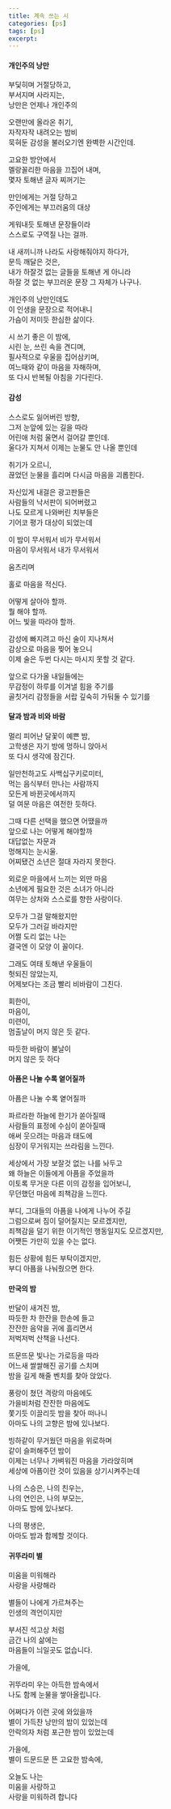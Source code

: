 ```yaml
---
title: 계속 쓰는 시 
categories: [ps]
tags: [ps]
excerpt: 
---
```


#### 개인주의 낭만

부딫히며 거절당하고,  
부서지며 사라지는,  
낭만은 언제나 개인주의  

오랜만에 올라온 취기,  
자작자작 내려오는 밤비  
묵혀둔 감성을 불러오기엔 완벽한 시간인데.  

고요한 방안에서  
멜랑꼴리한 마음을 끄집어 내며,  
몇자 토해낸 글자 찌꺼기는  

만인에게는 거절 당하고  
주인에게는 부끄러움의 대상  

게워내듯 토해낸 문장들이라  
스스로도 구역질 나는 걸까.  

내 새끼니까 나라도 사랑해줘야지 하다가,  
문득 깨달은 것은,  
내가 하잘것 없는 글들을 토해낸 게 아니라  
하잘 것 없는 부끄러운 문장 그 자체가 나구나.  

개인주의 낭만인데도  
이 인생을 문장으로 적어내니  
가슴이 저미듯 한심한 삶이다.  

시 쓰기 좋은 이 밤에,  
시린 눈, 쓰린 속을 견디며,  
필사적으로 우울을 집어삼키며,  
여느때와 같이 마음을 자해하며,  
또 다시 반복될 아침을 기다린다.  


#### 감성

스스로도 잃어버린 방향,  
그저 눈앞에 있는 길을 따라  
어린애 처럼 울면서 걸어갈 뿐인데.  
울다가 지쳐서 이제는 눈물도 안 나올 뿐인데  

취기가 오르니,  
끊었던 눈물을 흘리며 다시금 마음을 괴롭힌다.  

자신있게 내걸은 광고판들은  
사람들의 낙서판이 되어버렸고  
나도 모르게 나와버린 치부들은  
기어코 평가 대상이 되었는데  

이 밤이 무서워서 비가 무서워서   
마음이 무서워서 내가 무서워서   

움츠리며  

홀로 마음을 적신다.  

어떻게 살아야 할까.  
뭘 해야 할까.   
어느 빛을 따라야 할까.  

감성에 빠지려고 마신 술이 지나쳐서  
감상으로 마음을 찢어 놓으니   
이제 술은 두번 다시는 마시지 못할 것 같다.    
  
앞으로 다가올 내일들에는  
무감정이 하루를 이겨낼 힘을 주기를  
골칫거리 감정들을 서랍 깊숙히 가둬둘 수 있기를  


#### 달과 밤과 비와 바람

멀리 피어난 달꽃이 예쁜 밤,  
고학생은 자기 방에 멍하니 앉아서  
또 다시 생각에 잠긴다.  

일만천하고도 사백십구키로미터,  
먹는 음식부터 만나는 사람까지  
모든게 바뀐곳에서까지  
덜 여문 마음은 여전한 듯하다.  

그때 다른 선택을 했으면 어땠을까  
앞으로 나는 어떻게 해야할까  
대답없는 자문과  
멍해지는 눈시울.  
어찌됐건 소년은 절대 자라지 못한다.   

외로운 마을에서 느끼는 외딴 마음  
소년에게 필요한 것은 소녀가 아니라   
여무는 상처와 스스로를 향한 사랑이다.   

모두가 그걸 말해왔지만  
모두가 그러길 바라지만  
어쩔 도리 없는 나는   
결국엔 이 모양 이 꼴이다.   

그래도 여태 토해낸 우울들이   
헛되진 않았는지,   
어제보다는 조금 빨리 비바람이 그친다.  

회한이,   
마음이,   
미련이,  
멈출날이 머지 않은 듯 같다.   

따듯한 바람이 불날이   
머지 않은 듯 하다  


#### 아픔은 나눌 수록 옅어질까 

아픔은 나눌 수록 옅어질까  

파르라한 하늘에 한기가 쏟아질때  
사람들의 표정에 수심이 쏟아질때  
애써 웃으려는 마음과 태도에  
심장이 무거워지는 쓰라림을 느낀다.  

세상에서 가장 보잘것 없는 나를 놔두고  
왜 하늘은 이들에게 아픔을 주었을까  
이토록 무거운 다른 이의 감정을 입어보니,  
무던했던 마음에 죄책감을 느낀다.  

부디, 그대들의 아픔을 나에게 나누어 주길  
그럼으로써 짐이 덜어질지는 모르겠지만,  
죄책감을 덜기 위한 이기적인 행동일지도 모르겠지만,  
어쨋든 가만히 있을 수는 없다.  

힘든 상황에 힘든 부탁이겠지만,   
부디 아픔을 나눠줬으면 한다.   


#### 만국의 밤  

반달이 새겨진 밤,  
따듯한 차 한잔을 한손에 들고   
잔잔한 음악을 귀에 흘리면서  
저벅저벅 산책을 나선다.

뜨문뜨문 빛나는 가로등을 따라  
어느새 쌀쌀해진 공기를 스치며  
밤을 길게 해줄 벤치를 찾아 앉았다.  

풍랑이 쳤던 격랑의 마음에도  
가을비처럼 잔잔한 마음에도  
쫓기듯 이끌리듯 밤을 찾아 떠나니  
아마도 나의 고향은 밤에 있나보다.  

빙하같이 무거웠던 마음을 위로하며  
같이 슬퍼해주던 밤이  
이제는 너무나 가벼워진 마음을 가라앉히며  
세상에 아픔이란 것이 있음을 상기시켜주는데  

나의 스승은, 나의 친우는,  
나의 연인은, 나의 부모는,  
아마도 밤에 있나보다.  

나의 평생은,  
아마도 밤과 함께할 것이다.  


#### 귀뚜라미 별

미움을 미워해라  
사랑을 사랑해라  

별들이 나에게 가르쳐주는   
인생의 격언이지만  

부서진 석고상 처럼  
금간 나의 삶에는  
마음들이 늬일곳도 없습니다.  

가을에,  

귀뚜라미 우는 아득한 밤속에서  
나도 함께 눈물을 쌓아올립니다.  

어쩌다가 이런 곳에 와있을까  
별이 가득찬 낭만의 밤이 있었는데  
안락의자 처럼 포근한 밤이 있었는데  

가을에,  
별이 드문드문 뜬 고요한 밤속에,  

오늘도 나는  
미움을 사랑하고  
사랑을 미워하려 합니다  

